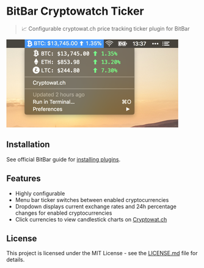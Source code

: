 # BitBar Cryptowatch Ticker
> 📈 Configurable cryptowat.ch price tracking ticker plugin for BitBar

<img src="screenshot.png" width="450">

## Installation

See official BitBar guide for [installing plugins](https://github.com/matryer/bitbar#installing-plugins).

## Features

- Highly configurable
- Menu bar ticker switches between enabled cryptocurrencies
- Dropdown displays current exchange rates and 24h percentage changes for enabled cryptocurrencies
- Click currencies to view candlestick charts on [Cryptowat.ch](https://cryptowat.ch/)


## License

This project is licensed under the MIT License - see the [LICENSE.md](LICENSE.md) file for details.
